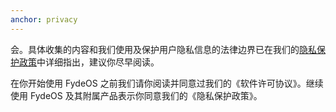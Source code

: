 ```yaml
---
anchor: privacy
---
```

会。具体收集的内容和我们使用及保护用户隐私信息的法律边界已在我们的[隐私保护政策](https://fydeos.com/privacy/)中详细指出，建议你尽早阅读。

在你开始使用 FydeOS 之前我们请你阅读并同意过我们的《软件许可协议》。继续使用 FydeOS 及其附属产品表示你同意我们的《隐私保护政策》。
